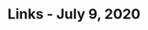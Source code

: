 ---
title: Links - July 9, 2020
layout: links
category: links
articles:
  - title: Uighurs in Xinjiang Targeted by Potentially Genocidal Sterilization Plans, Chinese Documents Show
    author: Adrian Zenz
    source: Foreign Policy
    url: https://foreignpolicy.com/2020/07/01/china-documents-uighur-genocidal-sterilization-xinjiang/
    note: "This is beyond sad. \"...findings indicate that Beijing is complementing its pursuit of cultural genocide in Xinjiang with a campaign of ethno-racial supremacy—a campaign that meets at least 1 of the 5 criteria for physical genocide specified by the U.N.\"
    Where is the international community? Who is denouncing China not on bogus claims on their culpability for the current crisis but instead on this _very_ real and morally abhorrent policy? Similar reporting [from the Associated Press](https://apnews.com/269b3de1af34e17c1941a514f78d764c) as well as a short [interview with Zenz in NPR](https://www.npr.org/2020/07/04/887239225/china-suppression-of-uighur-minorities-meets-u-n-definition-of-genocide-report-s)."
    tags:
        - China
        - Politics
  - title: "A Theory of History and Society: Technology, Constraints and Measurement (TCM)"
    author: Albert Wenger
    source: Continuations
    url: https://continuations.com/post/622562735468773376/a-theory-of-history-and-society-technology
    note: I very much enjoyed this. Wenger "proposes a theory of history in which technology changes the binding constraint for humanity." As foragers, we were constrained by access to food. With the rise of agriculture we were constrained by land, and as we shifted to the industrial age we were constrained by capital. Today, he proposes the binding constraint on humanity is attention. I'm not fully bought into this last claim, but I still haven't read his book, and I'm sure he has good arguments for it. In this piece he builds on that idea, pointing out that the complexity of measuring the impact of our decisions increases over time, making our incentives murkier. As in, it's easy to see how much food hunters bring back, or how much grain came out of this years harvest. In today's world, it is much harder to measure the value created by physical capital - there's whole disciplines on this kind of measurement and optimization. Network effects are deeply linked to this. One of the reasons measuring gets tougher is that, previously, the impact of any one decision was isolated. They mostly had local effects; today, they're global. Obviously, uncertainty plays a role here too. Measuring the value of an evening hunt is easier than the value of a harvest, because there's less uncertainty than in the yearly cycle of weather. Increased societal complexity means increased uncertainty. It's all about attribution. I'm really excited to see him develop this idea further.
    tags:
        - Technology
        - History
  - title: The Dead End of Small Government
    author: Brink Lindsey
    source: Niskanen Center
    url: https://www.niskanencenter.org/the-dead-end-of-small-government/
    note: This is the second in a three-part essay series starting [here](https://www.niskanencenter.org/what-the-pandemic-revealed/). In a way, this is one of the best responses I've seen to Russ Roberts' essay [The Economist as a Scapegoat](https://medium.com/@russroberts/the-economist-as-scapegoat-91b317a6823e), critiquing the neoliberal/libertarian project of the last few decades. Lindsey's book _The Captured Economy_ has been on my to-read list for a while, and after these essays I think I'll have to read it sooner than expected.
    tags:
        - Politics
        - Economics
  - title: Tim O’Reilly makes a persuasive case for why venture capital is starting to do more harm than good
    author: Connie Loizos
    source: TechCrunch
    url: https://techcrunch.com/2020/06/26/tim-oreilly-makes-a-persuasive-case-for-why-venture-capital-is-starting-to-do-more-harm-than-good/
    note: Not the most informative piece on O’Reilly’s views, but I read his WTF a couple of years ago and I think I agree with a lot of his points. This is more of a fluff piece on his new fund though. He argues that optimizing for shareholder-return is a decision, and that that decision leads to financial instrument that don’t really benefit society as a whole. Instead he suggests that companies should make decisions based on whatever their values are (ie, local manufacturing vs outsourcing, or support for employee benefits vs gig economy contractor model) and that the market still gets to allocate capital based on those ideas, moving the market away from being a weighing machine for financial returns, and instead a weighing machine for “value.”
    tags:
        - Technology
        - Venture Capital
  - title: Silicon Valley Can’t Be Neutral in the U.S.-China Cold War
    author: Jacob Helberg
    source: Foreign Policy
    url: https://foreignpolicy.com/2020/06/22/zoom-china-us-cold-war-unsafe/
    note: I have pondered some of these questions up-close myself, and I don't like where they lead if the metric that defines the decision (at least for our side) is short-term "shareholder-value." This is especially important when we look at the other link on China shared above.
    tags:
        - China
        - Politics
        - Technology
  - title: Philosophy, Progress, and Wisdom (Podcast)
    author: Agnes Callard and Russ Roberts
    source: EconTalk
    note: I haven't been listening to many podcasts recently, but this conversation gave me a lot to think about.
    url: https://www.econtalk.org/agnes-callard-on-philosophy-progress-and-wisdom/
    tags:
        - Economics
        - Philosophy
        - Podcast
  - title: The Fed is buying some of the biggest companies' bonds, raising questions over why
    note: Raising questions indeed. I'm very much not fond of the idea of the government "picking winners and losers," and there's just no way to justify this move other than explicitly trying to prop up the market.
    author: Jeff Cox
    source: CNBC
    url: https://www.cnbc.com/amp/2020/06/29/the-fed-is-buying-some-of-the-biggest-companies-bonds-raising-questions-over-why.html
    tags:
        - Economics
  - title: Can We Please Pick the President by Popular Vote Now?
    author: Jesse Wegman
    source: The New York Times
    url: https://www.nytimes.com/2020/07/06/opinion/supreme-court-electoral-college-faithless.html
    note: "The Electoral College is one of the most nonsensical features of the US political system. Almost 10 years into living here, I still don't get it. Wegman asks the right question: \"if electors are supposed to follow the voters, why have electors at all?\""
    tags:
        - Politics
  - title: A Letter on Justice and Open Debate
    author: Many people you know
    source: Harper's Magazine
    url: https://harpers.org/a-letter-on-justice-and-open-debate/
    note: You might have read about this as "The Letter" on social media. The amount of drama that came from this letter has been somewhat ridiculous. I mostly agree with their point that people should be able to argue for things the believe, and then change their beliefs. That doesn't mean that there shouldn't be consequences to speech, and that anyone can say whatever they want without people reacting. Interesting times ahead.
    tags:
        - Politics
  - title: The Slack Social Network
    author: Ben Thompson
    source: Stratechery
    url: https://stratechery.com/2020/the-slack-social-network/
    note: I ran [a poll](https://twitter.com/avyfain/status/1280553754593423360) on Twitter that showed most people, at least in my circles, are members of many different Slack groups. It's interesting to think of Slack not as a vertical company that is trying to lock-in enterprise customers one a time, but instead as one that brings multiple enterprises together in controlled environments.
    tags:
        - Technology
  - title: Conflict Culture is making social Unsocial
    author: Om Malik
    url: https://om.co/2020/07/06/conflict-culture-is-making-social-unsocial/
    note: On conflict as entertainment, and its evolution from bad TV to bad social media.
    tags:
        - Politics
        - Technology
  - title: Full Employment
    author: Cory Doctorow
    source: Locus Online
    url: https://locusmag.com/2020/07/cory-doctorow-full-employment/
    note: While I disagree with a lot of what Doctorow suggests here in terms of monetary policy, I am much more in favor of his fiscal ideas, and definitely agree with his points on climate change vs GAI. Reading this made me think of Nassim Taleb's comments about redundancy vs.  naïve optimization.
    tags:
        - Economics
        - Labor
        - Politics
  - title: Is fiat money to blame for the Iraq war, police brutality, and the war on drugs?
    author: J.P. Koning
    source: Moneyness
    url: https://jpkoning.blogspot.com/2020/06/is-fiat-money-to-blame-for-iraq-war.html
    note: "In short, no. \"If you want to stop governments from engaging in bad policies [...] Vote, send letters, go to protests. Sorry, but buying bitcoin or gold in the hope that it somehow defunds these activities by displacing the Fed is not a legitimate form of protest. It's a cop-out.\""
    tags:
        - Economics
        - Politics
  - title: Survivalist Epistemology
    author: Sonya Mann
    url: https://www.sonyasupposedly.com/survivalist-epistemology/
    note: '"Truth is that which remains regardless of whether anybody likes it or not." - a good meandering essay.'
    tags:
        - Philosophy
  - title: Yes, the Fed Makes Comic Books (2014)
    author: Nolan Feeney
    source: The Atlantic
    note: Interesting to see an institution like the Fed pushing out educational content aimed at kids. When I was in Cleveland a few years ago I was similarly surpirsed by how much the Fed Museum catered to children. Gotta start them young, I guess.
    url: https://www.theatlantic.com/business/archive/2014/03/yes-the-fed-makes-comic-books/284200/
    tags:
        - Economics
  - title: 2 + 1 = 4, by quinoa
    author: Jonathan Landy
    source: EFAVDB
    url: https://www.efavdb.com/quinoa%20packing
    note: When you pour in two cups of water, one cup of quinoa, you somehow get out _four_ cups of cooked quinoa. How? Spherical packing.
    tags:
        - Mathematics
  - title: Zen Guardian
    author: Glyph
    source: Deciphering Glyph
    url: https://glyph.twistedmatrix.com/2020/07/zen-guardian.html
    note: A riff on [Moshe Zadka's blog post](https://orbifold.xyz/labyrinth.html), using new Python features to answer the riddle from the movie Labyrinth. I learned a thing or two!
    tags:
        - Programming
        - Python
  - title: Why time feels so weird in 2020
    author: Feilding Cage
    source: Reuters
    note: A fun interactive piece that shows a few quirks of how we experience time. 2020 definitely feels a decade long so far.
    url: https://graphics.reuters.com/HEALTH-CORONAVIRUS/TIME/gjnvwwjegvw/
    tags:
        - Data Visualization
---